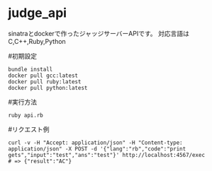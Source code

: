 # judge_api
sinatraとdockerで作ったジャッジサーバーAPIです。
対応言語はC,C++,Ruby,Python

#初期設定
```
bundle install
docker pull gcc:latest
docker pull ruby:latest
docker pull python:latest
```

#実行方法
```
ruby api.rb
```

#リクエスト例
```
curl -v -H "Accept: application/json" -H "Content-type: application/json" -X POST -d '{"lang":"rb","code":"print gets","input":"test","ans":"test"}' http://localhost:4567/exec
# => {"result":"AC"}
```
